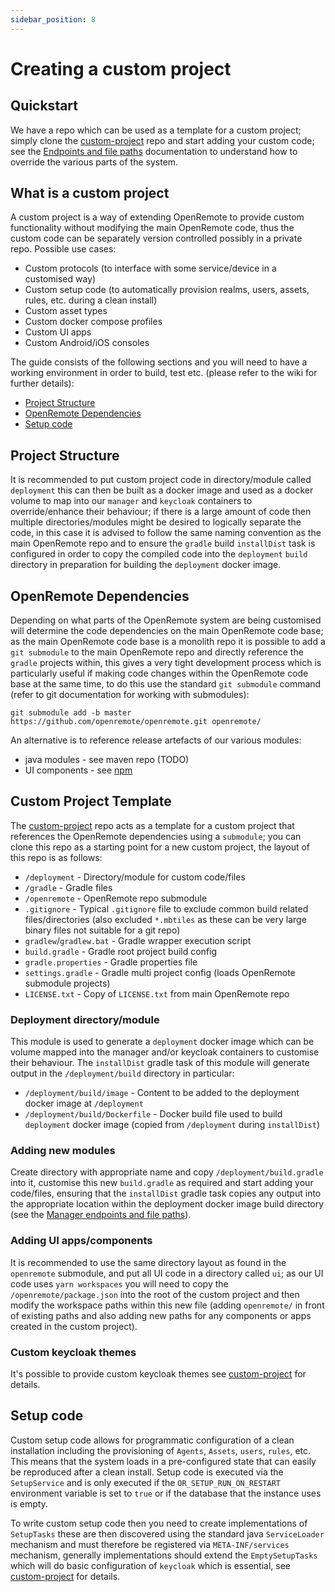```yaml
---
sidebar_position: 8
---
```


# Creating a custom project

## Quickstart
We have a repo which can be used as a template for a custom project; simply clone the [custom-project](https://github.com/openremote/custom-project) repo and start adding your custom code; see the [Endpoints and file paths](../architecture/manager-endpoints-and-file-paths.md) documentation to understand how to override the various parts of the system.

## What is a custom project
A custom project is a way of extending OpenRemote to provide custom functionality without modifying the main OpenRemote code, thus the custom code can be separately version controlled possibly in a private repo. Possible use cases:

* Custom protocols (to interface with some service/device in a customised way)
* Custom setup code (to automatically provision realms, users, assets, rules, etc. during a clean install)
* Custom asset types
* Custom docker compose profiles
* Custom UI apps
* Custom Android/iOS consoles

The guide consists of the following sections and you will need to have a working environment in order to build, test etc. (please refer to the wiki for further details):

* [Project Structure](#project-structure)
* [OpenRemote Dependencies](#openremote-dependencies)
* [Setup code](#setup-code)

## Project Structure

It is recommended to put custom project code in directory/module called `deployment` this can then be built as a docker image and used as a docker volume to map into our `manager` and `keycloak` containers to override/enhance their behaviour; if there is a large amount of code then multiple directories/modules might be desired to logically separate the code, in this case it is advised to follow the same naming convention as the main OpenRemote repo and to ensure the `gradle` build `installDist` task is configured in order to copy the compiled code into the `deployment` `build` directory in preparation for building the `deployment` docker image.



## OpenRemote Dependencies
Depending on what parts of the OpenRemote system are being customised will determine the code dependencies on the main OpenRemote code base; as the main OpenRemote code base is a monolith repo it is possible to add a `git submodule` to the main OpenRemote repo and directly reference the `gradle` projects within, this gives a very tight development process which is particularly useful if making code changes within the OpenRemote code base at the same time, to do this use the standard `git submodule` command (refer to git documentation for working with submodules):
```
git submodule add -b master https://github.com/openremote/openremote.git openremote/
```

An alternative is to reference release artefacts of our various modules:

* java modules - see maven repo (TODO)
* UI components - see [npm](https://www.npmjs.com/~openremotedeveloper)


## Custom Project Template
The [custom-project](https://github.com/openremote/custom-project) repo acts as a template for a custom project that references the OpenRemote dependencies using a `submodule`; you can clone this repo as a starting point for a new custom project, the layout of this repo is as follows:

* `/deployment` - Directory/module for custom code/files
* `/gradle` - Gradle files
* `/openremote` - OpenRemote repo submodule
* `.gitignore` - Typical `.gitignore` file to exclude common build related files/directories (also excluded `*.mbtiles` as these can be very large binary files not suitable for a git repo)
* `gradlew`/`gradlew.bat` - Gradle wrapper execution script
* `build.gradle` - Gradle root project build config
* `gradle.properties` - Gradle properties file
* `settings.gradle` - Gradle multi project config (loads OpenRemote submodule projects)
* `LICENSE.txt` - Copy of `LICENSE.txt` from main OpenRemote repo

### Deployment directory/module
This module is used to generate a `deployment` docker image which can be volume mapped into the manager and/or keycloak containers to customise their behaviour. The `installDist` gradle task of this module will generate output in the `/deployment/build` directory in particular:

* `/deployment/build/image` - Content to be added to the deployment docker image at `/deployment`
* `/deployment/build/Dockerfile` - Docker build file used to build `deployment` docker image (copied from `/deployment` during `installDist`) 

### Adding new modules
Create directory with appropriate name and copy `/deployment/build.gradle` into it, customise this new `build.gradle` as required and start adding your code/files, ensuring that the `installDist` gradle task copies any output into the appropriate location within the deployment docker image build directory (see the [Manager endpoints and file paths](../architecture/manager-endpoints-and-file-paths.md)).

### Adding UI apps/components
It is recommended to use the same directory layout as found in the `openremote` submodule, and put all UI code in a directory called `ui`; as our UI code uses `yarn workspaces` you will need to copy the `/openremote/package.json` into the root of the custom project and then modify the workspace paths within this new file (adding `openremote/` in front of existing paths and also adding new paths for any components or apps created in the custom project).

### Custom keycloak themes
It's possible to provide custom keycloak themes see [custom-project](https://github.com/openremote/custom-project/blob/main/deployment/keycloak/themes/README.md) for details.


## Setup code
Custom setup code allows for programmatic configuration of a clean installation including the provisioning of `Agents`, `Assets`, `users`, `rules`, etc. This means that the system loads in a pre-configured state that can easily be reproduced after a clean install. Setup code is executed via the `SetupService` and is only executed if the `OR_SETUP_RUN_ON_RESTART` environment variable is set to `true` or if the database that the instance uses is empty.

To write custom setup code then you need to create implementations of `SetupTasks` these are then discovered using the standard java `ServiceLoader` mechanism and must therefore be registered via `META-INF/services` mechanism, generally implementations should extend the `EmptySetupTasks` which will do basic configuration of `keycloak` which is essential, see [custom-project](https://github.com/openremote/custom-project/blob/main/setup/src/main/java/org/openremote/manager/setup/custom/CustomSetupTasks.java) for details.
